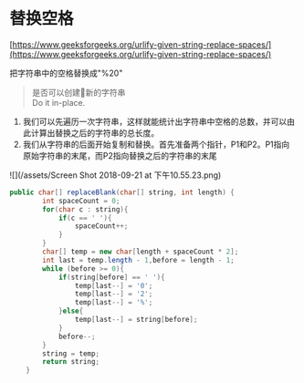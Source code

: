 # 替换空格

[https://www.geeksforgeeks.org/urlify-given-string-replace-spaces/](https://www.geeksforgeeks.org/urlify-given-string-replace-spaces/)

把字符串中的空格替换成"%20"

> 是否可以创建新的字符串  
> Do it in-place.

1. 我们可以先遍历一次字符串，这样就能统计出字符串中空格的总数，并可以由此计算出替换之后的字符串的总长度。
2. 我们从字符串的后面开始复制和替换。首先准备两个指针，P1和P2。P1指向原始字符串的末尾，而P2指向替换之后的字符串的末尾

![](/assets/Screen Shot 2018-09-21 at 下午10.55.23.png)

```java
public char[] replaceBlank(char[] string, int length) {
        int spaceCount = 0;
        for(char c : string){
            if(c == ' '){
                spaceCount++;
            }
        }
        char[] temp = new char[length + spaceCount * 2];
        int last = temp.length - 1,before = length - 1;
        while (before >= 0){
            if(string[before] == ' '){
                temp[last--] = '0';
                temp[last--] = '2';
                temp[last--] = '%';
            }else{
                temp[last--] = string[before];
            }
            before--;
        }
        string = temp;
        return string;
    }
```



